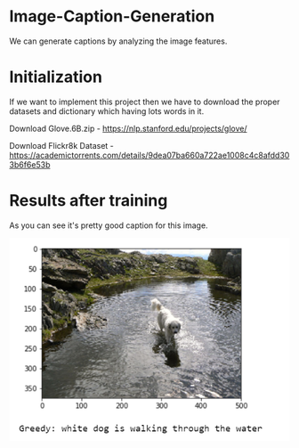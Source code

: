 # Image-Caption-Generation
We can generate captions by analyzing the image features.

# Initialization
If we want to implement this project then we have to download the proper datasets and 
dictionary which having lots words in it.

Download Glove.6B.zip - https://nlp.stanford.edu/projects/glove/

Download Flickr8k Dataset - https://academictorrents.com/details/9dea07ba660a722ae1008c4c8afdd303b6f6e53b

# Results after training 
As you can see it's pretty good caption for this image.


![Test Image 1](Result.png)
